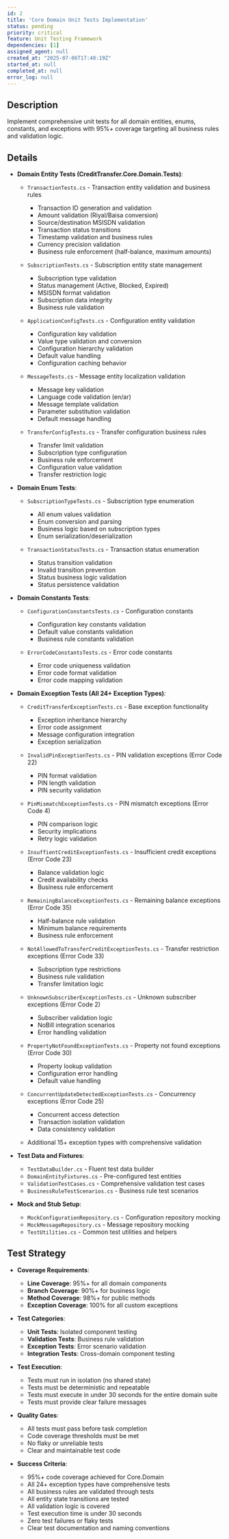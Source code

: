 ```yaml
---
id: 2
title: 'Core Domain Unit Tests Implementation'
status: pending
priority: critical
feature: Unit Testing Framework
dependencies: [1]
assigned_agent: null
created_at: "2025-07-06T17:40:19Z"
started_at: null
completed_at: null
error_log: null
---
```


## Description

Implement comprehensive unit tests for all domain entities, enums, constants, and exceptions with 95%+ coverage targeting all business rules and validation logic.

## Details

- **Domain Entity Tests (CreditTransfer.Core.Domain.Tests)**:
  - `TransactionTests.cs` - Transaction entity validation and business rules
    - Transaction ID generation and validation
    - Amount validation (Riyal/Baisa conversion)
    - Source/destination MSISDN validation
    - Transaction status transitions
    - Timestamp validation and business rules
    - Currency precision validation
    - Business rule enforcement (half-balance, maximum amounts)
  
  - `SubscriptionTests.cs` - Subscription entity state management
    - Subscription type validation
    - Status management (Active, Blocked, Expired)
    - MSISDN format validation
    - Subscription data integrity
    - Business rule validation
  
  - `ApplicationConfigTests.cs` - Configuration entity validation
    - Configuration key validation
    - Value type validation and conversion
    - Configuration hierarchy validation
    - Default value handling
    - Configuration caching behavior
  
  - `MessageTests.cs` - Message entity localization validation
    - Message key validation
    - Language code validation (en/ar)
    - Message template validation
    - Parameter substitution validation
    - Default message handling
  
  - `TransferConfigTests.cs` - Transfer configuration business rules
    - Transfer limit validation
    - Subscription type configuration
    - Business rule enforcement
    - Configuration value validation
    - Transfer restriction logic

- **Domain Enum Tests**:
  - `SubscriptionTypeTests.cs` - Subscription type enumeration
    - All enum values validation
    - Enum conversion and parsing
    - Business logic based on subscription types
    - Enum serialization/deserialization
  
  - `TransactionStatusTests.cs` - Transaction status enumeration
    - Status transition validation
    - Invalid transition prevention
    - Status business logic validation
    - Status persistence validation

- **Domain Constants Tests**:
  - `ConfigurationConstantsTests.cs` - Configuration constants
    - Configuration key constants validation
    - Default value constants validation
    - Business rule constants validation
  
  - `ErrorCodeConstantsTests.cs` - Error code constants
    - Error code uniqueness validation
    - Error code format validation
    - Error code mapping validation

- **Domain Exception Tests (All 24+ Exception Types)**:
  - `CreditTransferExceptionTests.cs` - Base exception functionality
    - Exception inheritance hierarchy
    - Error code assignment
    - Message configuration integration
    - Exception serialization
  
  - `InvalidPinExceptionTests.cs` - PIN validation exceptions (Error Code 22)
    - PIN format validation
    - PIN length validation
    - PIN security validation
  
  - `PinMismatchExceptionTests.cs` - PIN mismatch exceptions (Error Code 4)
    - PIN comparison logic
    - Security implications
    - Retry logic validation
  
  - `InsuffientCreditExceptionTests.cs` - Insufficient credit exceptions (Error Code 23)
    - Balance validation logic
    - Credit availability checks
    - Business rule enforcement
  
  - `RemainingBalanceExceptionTests.cs` - Remaining balance exceptions (Error Code 35)
    - Half-balance rule validation
    - Minimum balance requirements
    - Business rule enforcement
  
  - `NotAllowedToTransferCreditExceptionTests.cs` - Transfer restriction exceptions (Error Code 33)
    - Subscription type restrictions
    - Business rule validation
    - Transfer limitation logic
  
  - `UnknownSubscriberExceptionTests.cs` - Unknown subscriber exceptions (Error Code 2)
    - Subscriber validation logic
    - NoBill integration scenarios
    - Error handling validation
  
  - `PropertyNotFoundExceptionTests.cs` - Property not found exceptions (Error Code 30)
    - Property lookup validation
    - Configuration error handling
    - Default value handling
  
  - `ConcurrentUpdateDetectedExceptionTests.cs` - Concurrency exceptions (Error Code 25)
    - Concurrent access detection
    - Transaction isolation validation
    - Data consistency validation
  
  - Additional 15+ exception types with comprehensive validation

- **Test Data and Fixtures**:
  - `TestDataBuilder.cs` - Fluent test data builder
  - `DomainEntityFixtures.cs` - Pre-configured test entities
  - `ValidationTestCases.cs` - Comprehensive validation test cases
  - `BusinessRuleTestScenarios.cs` - Business rule test scenarios

- **Mock and Stub Setup**:
  - `MockConfigurationRepository.cs` - Configuration repository mocking
  - `MockMessageRepository.cs` - Message repository mocking
  - `TestUtilities.cs` - Common test utilities and helpers

## Test Strategy

- **Coverage Requirements**:
  - **Line Coverage**: 95%+ for all domain components
  - **Branch Coverage**: 90%+ for business logic
  - **Method Coverage**: 98%+ for public methods
  - **Exception Coverage**: 100% for all custom exceptions

- **Test Categories**:
  - **Unit Tests**: Isolated component testing
  - **Validation Tests**: Business rule validation
  - **Exception Tests**: Error scenario validation
  - **Integration Tests**: Cross-domain component testing

- **Test Execution**:
  - Tests must run in isolation (no shared state)
  - Tests must be deterministic and repeatable
  - Tests must execute in under 30 seconds for the entire domain suite
  - Tests must provide clear failure messages

- **Quality Gates**:
  - All tests must pass before task completion
  - Code coverage thresholds must be met
  - No flaky or unreliable tests
  - Clear and maintainable test code

- **Success Criteria**:
  - 95%+ code coverage achieved for Core.Domain
  - All 24+ exception types have comprehensive tests
  - All business rules are validated through tests
  - All entity state transitions are tested
  - All validation logic is covered
  - Test execution time is under 30 seconds
  - Zero test failures or flaky tests
  - Clear test documentation and naming conventions 